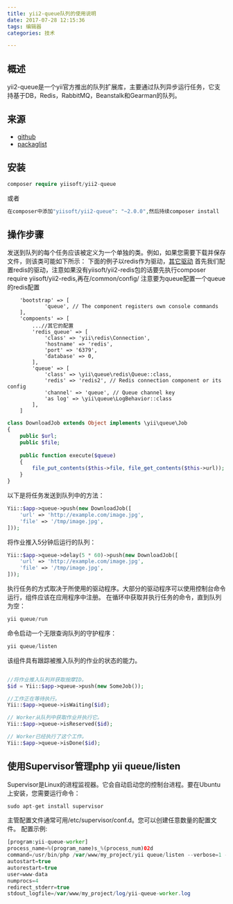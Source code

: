 ```yaml
---
title: yii2-queue队列的使用说明
date: 2017-07-28 12:15:36
tags: 编辑器
categories: 技术

---
```

## 概述

yii2-queue是一个yii官方推出的队列扩展库，主要通过队列异步运行任务，它支持基于DB，Redis，RabbitMQ，Beanstalk和Gearman的队列。

## 来源

+ [github](https://github.com/yiisoft/yii2-queue)
+ [packaglist](https://packagist.org/packages/yiisoft/yii2-queue)

## 安装 

``` php
composer require yiisoft/yii2-queue
```
或者

``` php
在composer中添加"yiisoft/yii2-queue": "~2.0.0",然后持续composer install
```
<!--more-->

## 操作步骤
发送到队列的每个任务应该被定义为一个单独的类。例如，如果您需要下载并保存文件，则该类可能如下所示：
下面的例子以redis作为驱动，[其它驱动](https://github.com/yiisoft/yii2-queue/blob/master/docs/guide/README.md)
首先我们配置redis的驱动，注意如果没有yiisoft/yii2-redis包的话要先执行composer require yiisoft/yii2-redis,再在/common/config/
注意要为queue配置一个queue的redis配置
```return [
    'bootstrap' => [
            'queue', // The component registers own console commands
    ],
    'compoents' => [
        ...//其它的配置
        'redis_queue' => [
            'class' => 'yii\redis\Connection',
            'hostname' => 'redis',
            'port' => '6379',
            'database' => 0,
        ],
        'queue' => [
            'class' => \yii\queue\redis\Queue::class,
            'redis' => 'redis2', // Redis connection component or its config
            'channel' => 'queue', // Queue channel key
            'as log' => \yii\queue\LogBehavior::class
        ],
    ]
```


``` php
class DownloadJob extends Object implements \yii\queue\Job
{
    public $url;
    public $file;
                
    public function execute($queue)
    {
        file_put_contents($this->file, file_get_contents($this->url));
    }
}

```

以下是将任务发送到队列中的方法：

``` php
Yii::$app->queue->push(new DownloadJob([
    'url' => 'http://example.com/image.jpg',
    'file' => '/tmp/image.jpg',
]));

```

将作业推入5分钟后运行的队列：

``` php
Yii::$app->queue->delay(5 * 60)->push(new DownloadJob([
    'url' => 'http://example.com/image.jpg',
    'file' => '/tmp/image.jpg',
]));
```

执行任务的方式取决于所使用的驱动程序。大部分的驱动程序可以使用控制台命令运行，组件应该在应用程序中注册。
在循环中获取并执行任务的命令，直到队列为空：

``` php
yii queue/run
```

命令启动一个无限查询队列的守护程序：

``` php
yii queue/listen
```
该组件具有跟踪被推入队列的作业的状态的能力。

``` php

//将作业推入队列并获取按摩ID。
$id = Yii::$app->queue->push(new SomeJob());

//工作正在等待执行。
Yii::$app->queue->isWaiting($id);

// Worker从队列中获取作业并执行它。
Yii::$app->queue->isReserved($id);

// Worker已经执行了这个工作。
Yii::$app->queue->isDone($id);

```
## 使用Supervisor管理php yii queue/listen
Supervisor是Linux的进程监视器。它会自动启动您的控制台进程。要在Ubuntu上安装，您需要运行命令：
``` php
sudo apt-get install supervisor
```
主管配置文件通常可用/etc/supervisor/conf.d。您可以创建任意数量的配置文件。
配置示例:
``` php
[program:yii-queue-worker]
process_name=%(program_name)s_%(process_num)02d
command=/usr/bin/php /var/www/my_project/yii queue/listen --verbose=1 --color=0
autostart=true
autorestart=true
user=www-data
numprocs=4
redirect_stderr=true
stdout_logfile=/var/www/my_project/log/yii-queue-worker.log
```






